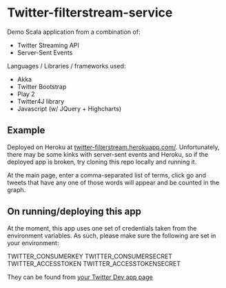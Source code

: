 Twitter-filterstream-service
============================

Demo Scala application from a combination of:

- Twitter Streaming API
- Server-Sent Events

Languages / Libraries / frameworks used:

- Akka
- Twitter Bootstrap
- Play 2
- Twitter4J library
- Javascript (w/ JQuery + Highcharts)

Example
-------

Deployed on Heroku at [twitter-filterstream.herokuapp.com/](http://twitter-filterstream.herokuapp.com/). Unfortunately, there may be some kinks with server-sent events and Heroku, so if the deployed app is broken, try cloning this repo locally and running it.

At the main page, enter a comma-separated list of terms, click go and tweets that have any one of those words will appear and be counted in the graph.

On running/deploying this app
-------------

At the moment, this app uses one set of credentials taken from the environment variables. As such, please make sure the following are set in your environment:

TWITTER_CONSUMERKEY
TWITTER_CONSUMERSECRET
TWITTER_ACCESSTOKEN
TWITTER_ACCESSTOKENSECRET

They can be found from [your Twitter Dev app page](https://dev.twitter.com/apps)
